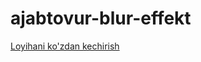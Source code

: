 # ajabtovur-blur-effekt

<a href="ajabtovur-blur-effekt.netlify.app">Loyihani ko'zdan kechirish</a>
